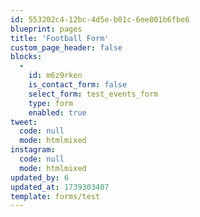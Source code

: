 ```yaml
---
id: 553202c4-12bc-4d5e-b01c-6ee801b6fbe6
blueprint: pages
title: 'Football Form'
custom_page_header: false
blocks:
  -
    id: m6z9rken
    is_contact_form: false
    select_form: test_events_form
    type: form
    enabled: true
tweet:
  code: null
  mode: htmlmixed
instagram:
  code: null
  mode: htmlmixed
updated_by: 6
updated_at: 1739303407
template: forms/test
---
```

